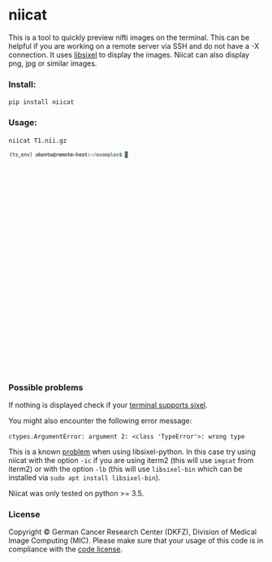 # niicat

This is a tool to quickly preview nifti images on the terminal. 
This can be helpful if you are working on a remote server via SSH and do not have
a -X connection. It uses [libsixel](https://github.com/saitoha/libsixel) to display the images.
Niicat can also display png, jpg or similar images.


### Install:

```
pip install niicat
```


### Usage:

```
niicat T1.nii.gz
```

![](niicat/resources/example.gif)


### Possible problems

If nothing is displayed check if your [terminal supports sixel](https://github.com/saitoha/libsixel#terminal-requirements).

You might also encounter the following error message:
```
ctypes.ArgumentError: argument 2: <class 'TypeError'>: wrong type
```
This is a known [problem](https://github.com/fastai/fastai/issues/2170) when using libsixel-python. 
In this case try using niicat with the option `-ic` if you are using iterm2 (this will use `imgcat` from iterm2) or 
with the option `-lb` (this will use `libsixel-bin` which can be installed via `sudo apt install libsixel-bin`).

Niicat was only tested on python >= 3.5.


### License

Copyright © German Cancer Research Center (DKFZ), Division of Medical Image Computing (MIC).
Please make sure that your usage of this code is in compliance with the [code license](LICENSE).